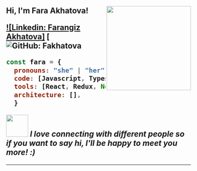 <h2> Hi, I'm Fara Akhatova!
<img align='right' src="https://giphy.com/embed/cst5AXzPxRLyIwMNsV" width="230">



[![Linkedin: Farangiz Akhatova]](www.linkedin.com/in/fara-akhatova)
[![GitHub: Fakhatova](https://github.com/Fakhatova)


<!-- ### <img src="https://media.giphy.com/media/VgCDAzcKvsR6OM0uWg/giphy.gif" width="50"> A little more about me...   -->


```javascript
const fara = {
  pronouns: "she" | "her",
  code: [Javascript, Typescript, HTML, CSS],
  tools: [React, Redux, Node],
  architecture: [],
  }
```

<img src="https://media.giphy.com/media/LnQjpWaON8nhr21vNW/giphy.gif" width="60"> <em><b>I love connecting with different people</b> so if you want to say <b>hi, I'll be happy to meet you more!</b> :)</em>

---
